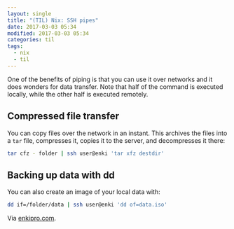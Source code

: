 ```yaml
---
layout: single
title: "(TIL) Nix: SSH pipes"
date: 2017-03-03 05:34
modified: 2017-03-03 05:34
categories: til
tags:
  - nix
  - til
---
```


One of the benefits of piping is that you can use it over networks and it does wonders for
data transfer. Note that half of the command is executed locally, while the other half is
executed remotely.

## Compressed file transfer

You can copy files over the network in an instant. This archives the files into a
`tar` file, compresses it, copies it to the server, and decompresses it there:

```bash
tar cfz - folder | ssh user@enki 'tar xfz destdir'
```

## Backing up data with dd

You can also create an image of your local data with:

```bash
dd if=/folder/data | ssh user@enki 'dd of=data.iso'
```

Via [enkipro.com](https://app.enkipro.com/#/insight/56f52b879d23a008008ae28f).
